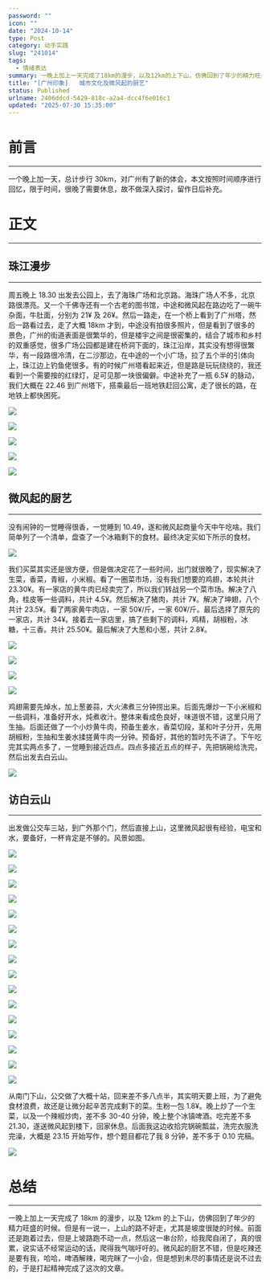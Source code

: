 ```yaml
---
password: ""
icon: ""
date: "2024-10-14"
type: Post
category: 动手实践
slug: "241014"
tags:
  - 情绪表达
summary: 一晚上加上一天完成了18km的漫步，以及12km的上下山，仿佛回到了年少的精力旺盛的时候。但是有一说一，上山的路不好走，尤其是坡度很陡的时候。前面还是跑着过去，但是上坡路跑不动一点，然后这一串台阶，给我爬自闭了，真的很累，说实话不经常运动的话，爬得我气喘吁吁的。微风起的厨艺不错，但是吃辣还是要有我，哈哈，啤酒解辣，喝完眯了一小会，但是想到未尽的事情还是说不过去的，于是打起精神完成了这次的文章。
title: "[广州印象]   城市文化及微风起的厨艺"
status: Published
urlname: 2406ddcd-5429-818c-a2a4-dcc4f6e016c1
updated: "2025-07-30 15:35:00"
---
```


# 前言

---

一个晚上加一天，总计步行 30km，对广州有了新的体会，本文按照时间顺序进行回忆，限于时间，很晚了需要休息，故不做深入探讨，留作日后补充。

# 正文

---

## 珠江漫步

---

周五晚上 18.30 出发去公园上，去了海珠广场和北京路。海珠广场人不多，北京路很漂亮。又一个千佛寺还有一个古老的图书馆，中途和微风起在路边吃了一碗牛杂面，牛肚面，分别为 21¥ 及 26¥。然后一路走，在一个桥上看到了广州塔，然后一路看过去，走了大概 18km 才到，中途没有拍很多照片，但是看到了很多的景色，广州的街道表面是很繁华的，但是楼宇之间是很密集的，结合了城市和乡村的双重感觉，很多广场公园都是建在桥洞下面的，珠江沿岸，其实没有想得很繁华，有一段路很冷清，在二沙那边，在中途的一个小广场，拉了五个半的引体向上，珠江边上钓鱼佬很多。有的时候广州塔看起来近，但是路是玩玩绕绕的，我还看到一个需要按的红绿灯，足可见那一块很偏僻。中途补充了一瓶 6.5¥ 的脉动，我们大概在 22.46 到广州塔下，搭乘最后一班地铁赶回公寓，走了很长的路，在地铁上都快困死。

![](https://bu.dusays.com/2024/10/14/670bf20285de7.jpeg)

![](https://bu.dusays.com/2024/10/14/670bf203a2575.jpeg)

![](https://bu.dusays.com/2024/10/14/670bf206acb35.jpeg)

![](https://bu.dusays.com/2024/10/14/670bf207c2125.jpeg)

![](https://bu.dusays.com/2024/10/14/670bf208ca169.jpeg)

## 微风起的厨艺

---

没有闹钟的一觉睡得很香，一觉睡到 10.49，遂和微风起商量今天中午吃啥。我们简单列了一个清单，盘查了一个冰箱剩下的食材。最终决定买如下所示的食材。

![](https://bu.dusays.com/2024/10/14/670bf209db061.jpeg)

我们买菜其实还是很方便，但是做决定花了一些时间，出门就很晚了，现实解决了生菜，香菜，青椒，小米椒。看了一圈菜市场，没有我们想要的鸡翅，本轮共计 23.30¥。有一家店的黄牛肉已经卖完了，所以我们转战另一个菜市场。解决了八角，桂皮等一些调料，共计 4.5¥。然后解决了猪肉，共计 7¥。解决了坤翅，八个共计 23.5¥。看了两家黄牛肉店，一家 50¥/斤，一家 60¥/斤。最后选择了原先的一家店，共计 34¥。接着去一家店里，搞了些剩下的调料，鸡精，胡椒粉，冰糖，十三香。共计 25.50¥。最后解决了大葱和小葱，共计 2.8¥。

![](https://bu.dusays.com/2024/10/14/670bf20ae8335.jpeg)

![](https://bu.dusays.com/2024/10/14/670bf20c8b1d1.jpeg)

![](https://bu.dusays.com/2024/10/14/670bf20d9f318.jpeg)

![](https://bu.dusays.com/2024/10/14/670bf20eacb30.jpeg)

鸡翅需要先焯水，加上葱姜蒜，大火沸煮三分钟捞出来。后面先爆炒一下小米椒和一些调料，准备好开水，炖煮收汁。整体来看成色良好，味道很不错，这里只用了生抽。后面还做了一个小炒黄牛肉，预备生姜水，香菜切段，茎和叶子分开，先用胡椒粉，生抽和生姜水揉搓黄牛肉一分钟。预备好，其他的暂时先不讲了。下午吃完其实两点多了，一觉睡到接近四点。四点多接近五点的样子，先把锅碗给洗完，然后出发去白云山。

![](https://bu.dusays.com/2024/10/14/670bf20fc7bca.jpeg)

## 访白云山

---

出发做公交车三站，到广外那个门，然后直接上山，这里微风起很有经验，电宝和水，要备好，一杯肯定是不够的。风景如图。

![](https://bu.dusays.com/2024/10/14/670bf210e15f6.jpeg)

![](https://bu.dusays.com/2024/10/14/670bf211ed74f.jpeg)

![](https://bu.dusays.com/2024/10/14/670bf2130c91c.jpeg)

![](https://bu.dusays.com/2024/10/14/670bf2143d3fa.jpeg)

![](https://bu.dusays.com/2024/10/14/670bf215488db.jpeg)

![](https://bu.dusays.com/2024/10/14/670bf21655c01.jpeg)

![](https://bu.dusays.com/2024/10/14/670bf217515ea.jpeg)

![](https://bu.dusays.com/2024/10/14/670bf21852f96.jpeg)

![](https://bu.dusays.com/2024/10/14/670bf2194bb25.jpeg)

![](https://bu.dusays.com/2024/10/14/670bf21a63fa7.jpeg)

![](https://bu.dusays.com/2024/10/14/670bf21b73b6f.jpeg)

![](https://bu.dusays.com/2024/10/14/670bf21c61c25.jpeg)

![](https://bu.dusays.com/2024/10/14/670bf21d826c9.jpeg)

![](https://bu.dusays.com/2024/10/14/670bf21e977d9.jpeg)

![](https://bu.dusays.com/2024/10/14/670bf21f99446.jpeg)

![](https://bu.dusays.com/2024/10/14/670bf220c960f.jpeg)

从南门下山，公交做了大概十站，回来差不多八点半，其实明天要上班，为了避免食材浪费，故还是让微分起辛苦完成剩下的菜。生粉一包 1.8¥。晚上炒了一个生菜，以及一个辣椒炒肉，差不多 30-40 分钟，晚上整个冰镇啤酒。吃完差不多 21.30，遂送微风起到楼下，回家休息。后面我这边收拾完锅碗瓢盆，洗完衣服洗完澡，大概是 23.15 开始写作，想个题目都花了我 8 分钟，差不多于 0.10 完稿。

![](https://bu.dusays.com/2024/10/14/670bf2221adde.jpeg)

# 总结

---

一晚上加上一天完成了 18km 的漫步，以及 12km 的上下山，仿佛回到了年少的精力旺盛的时候。但是有一说一，上山的路不好走，尤其是坡度很陡的时候。前面还是跑着过去，但是上坡路跑不动一点，然后这一串台阶，给我爬自闭了，真的很累，说实话不经常运动的话，爬得我气喘吁吁的。微风起的厨艺不错，但是吃辣还是要有我，哈哈，啤酒解辣，喝完眯了一小会，但是想到未尽的事情还是说不过去的，于是打起精神完成了这次的文章。
